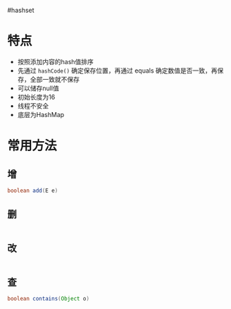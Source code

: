 #hashset

# 特点

- 按照添加内容的hash值排序
- 先通过 `hashCode()` 确定保存位置，再通过 equals 确定数值是否一致，再保存，全部一致就不保存
- 可以储存null值
- 初始长度为16
- 线程不安全
- 底层为HashMap

# 常用方法

## 增

```Java
boolean add(E e)
```

## 删

```Java

```

## 改

```Java

```

## 查

```Java
boolean contains(Object o)
```
